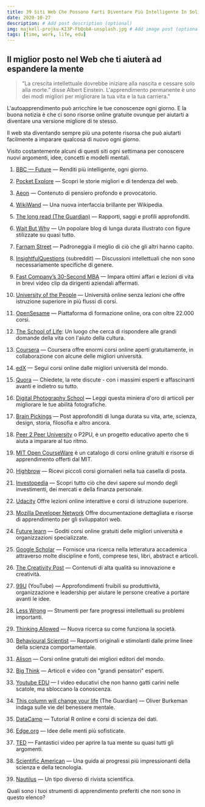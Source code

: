 ```yaml
---
title: 39 Siti Web Che Possono Farti Diventare Più Intelligente In Soli 10 Minuti Al Giorno
date: 2020-10-27
description: # Add post description (optional)
img: majkell-projku-KI3P-FbQobA-unsplash.jpg # Add image post (optional)
tags: [time, work, life, edu]
---
```


## Il miglior posto nel Web che ti aiuterà ad espandere la mente

> “La crescita intellettuale dovrebbe iniziare alla nascita e cessare solo alla morte.” disse Albert Einstein. L'apprendimento permanente è uno dei modi migliori per migliorare la tua vita e la tua carriera.”

L'autoapprendimento può arricchire le tue conoscenze ogni giorno. E la buona notizia è che ci sono risorse online gratuite ovunque per aiutarti a diventare una versione migliore di te stesso.

Il web sta diventando sempre più una potente risorsa che può aiutarti facilmente a imparare qualcosa di nuovo ogni giorno.

Visito costantemente alcuni di questi siti ogni settimana per conoscere nuovi argomenti, idee, concetti e modelli mentali.

1. [BBC — Future](http://www.bbc.com/future)  — Renditi più intelligente, ogni giorno.

2.  [Pocket Explore](https://getpocket.com/explore)  — Scopri le storie migliori e di tendenza del web.

3.  [Aeon](https://aeon.co/)  — Contenuto di pensiero profondo e provocatorio.

4.  [WikiWand](http://www.wikiwand.com/)  — Una nuova interfaccia brillante per Wikipedia.

5.  [The long read (The Guardian)](http://www.theguardian.com/news/series/the-long-read)  — Rapporti, saggi e profili approfonditi.

6.  [Wait But Why](https://waitbutwhy.com/)  — Un popolare blog di lunga durata illustrato con figure stilizzate su quasi tutto.

7.  [Farnam Street](https://fs.blog/blog/) — Padroneggia il meglio di ciò che gli altri hanno capito.

8.  [InsightfulQuestions](https://www.reddit.com/r/InsightfulQuestions/)  (subreddit) — Discussioni intellettuali che non sono necessariamente specifiche di genere.

9.  [Fast Company’s 30-Second MBA](https://www.fastcompany.com/section/30-second-mba)  — Impara ottimi affari e lezioni di vita in brevi video clip da dirigenti aziendali affermati.

10.  [University of the People](http://www.uopeople.org/)  — Università online senza lezioni che offre istruzione superiore in più flussi di corsi.

11.  [OpenSesame](http://opensesame.com/)  — Piattaforma di formazione online, ora con oltre 22.000 corsi.

12.  [The School of Life](https://www.youtube.com/user/schooloflifechannel): Un luogo che cerca di rispondere alle grandi domande della vita con l'aiuto della cultura.

13.  [Coursera](https://www.coursera.org/)  — Coursera offre enormi corsi online aperti gratuitamente, in collaborazione con alcune delle migliori università.

14.  [edX](https://www.edx.org/)  — Segui corsi online dalle migliori università del mondo.

15.  [Quora](http://www.quora.com/)  — Chiedete, la rete discute - con i massimi esperti e affascinanti avanti e indietro su tutto.

16.  [Digital Photography School](http://digital-photography-school.com/tips)  **—** Leggi questa miniera d'oro di articoli per migliorare le tue abilità fotografiche.

17.  [Brain Pickings](http://www.brainpickings.org/)  — Post approfonditi di lunga durata su vita, arte, scienza, design, storia, filosofia e altro ancora.

18.  [Peer 2 Peer University](https://p2pu.org/en/)  o P2PU, è un progetto educativo aperto che ti aiuta a imparare al tuo ritmo.

19.  [MIT Open CourseWare](http://ocw.mit.edu/index.htm)  è un catalogo di corsi online gratuiti e risorse di apprendimento offerti dal MIT.

20.  [Highbrow](http://gohighbrow.com/)  — Ricevi piccoli corsi giornalieri nella tua casella di posta.

21.  [Investopedia](http://www.investopedia.com/)  — Scopri tutto ciò che devi sapere sul mondo degli investimenti, dei mercati e della finanza personale.

22.  [Udacity](https://www.udacity.com/)  Offre lezioni online interattive e corsi di istruzione superiore.

23.  [Mozilla Developer Network](https://developer.mozilla.org/en-US/)  Offre documentazione dettagliata e risorse di apprendimento per gli sviluppatori web.

24.  [Future learn](https://www.futurelearn.com/)  — Goditi corsi online gratuiti delle migliori università e organizzazioni specializzate.

25.  [Google Scholar](http://scholar.google.com/)  — Fornisce una ricerca nella letteratura accademica attraverso molte discipline e fonti, comprese tesi, libri, abstract e articoli.

26.  [The Creativity Post](http://www.creativitypost.com/)  — Contenuti di alta qualità su innovazione e creatività.

27.  [99U](https://www.youtube.com/user/99Uvideos)  (YouTube) — Approfondimenti fruibili su produttività, organizzazione e leadership per aiutare le persone creative a portare avanti le idee.

28.  [Less Wrong](https://www.lesswrong.com/) — Strumenti per fare progressi intellettuali su problemi importanti.

29.  [Thinking Allowed](https://www.bbc.co.uk/programmes/b006qy05/episodes/downloads)  — Nuova ricerca su come funziona la società.

30.  [Behavioural Scientist](http://behavioralscientist.org/)  — Rapporti originali e stimolanti dalle prime linee della scienza comportamentale.

31.  [Alison](https://alison.com/)  — Corsi online gratuiti dei migliori editori del mondo.

32.  [Big Think](http://bigthink.com/)  — Articoli e video con "grandi pensatori" esperti.

33.  [Youtube EDU](http://www.youtube.com/education)  — I video educativi che non hanno gatti carini nelle scatole, ma sbloccano la conoscenza.

34.  [This column will change your life](https://www.theguardian.com/lifeandstyle/series/thiscolumnwillchangeyourlife)  (The Guardian) — Oliver Burkeman indaga sulle vie del benessere mentale.

35.  [DataCamp](https://www.datacamp.com/)  — Tutorial R online e corsi di scienza dei dati.

36.  [Edge.org](http://edge.org/)  — Idee delle menti più sofisticate.

37.  [TED](http://www.ted.com/)  — Fantastici video per aprire la tua mente su quasi tutti gli argomenti.

38.  [Scientific American](https://www.scientificamerican.com/) — Una guida ai progressi più impressionanti della scienza e della tecnologia.

39.  [Nautilus](http://nautil.us/) — Un tipo diverso di rivista scientifica.

Quali sono i tuoi strumenti di apprendimento preferiti che non sono in questo elenco?